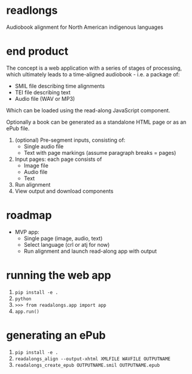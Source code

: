 # readlongs
Audiobook alignment for North American indigenous languages

# end product

The concept is a web application with a series of stages of
processing, which ultimately leads to a time-aligned audiobook -
i.e. a package of:

- SMIL file describing time alignments
- TEI file describing text
- Audio file (WAV or MP3)

Which can be loaded using the read-along JavaScript component.

Optionally a book can be generated as a standalone HTML page or
as an ePub file.

1. (optional) Pre-segment inputs, consisting of:
   - Single audio file
   - Text with page markings (assume paragraph breaks = pages)
2. Input pages: each page consists of
   - Image file
   - Audio file
   - Text
3. Run alignment
4. View output and download components

# roadmap

- MVP app:
  - Single page (image, audio, text)
  - Select language (crl or atj for now)
  - Run alignment and launch read-along app with output

# running the web app

1. `pip install -e .`
2. `python`
3. `>>> from readalongs.app import app`
4. `app.run()`

# generating an ePub

1. `pip install -e .`
2. `readalongs_align --output-xhtml XMLFILE WAVFILE OUTPUTNAME`
3. `readalongs_create_epub OUTPUTNAME.smil OUTPUTNAME.epub`
